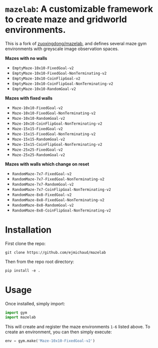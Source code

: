 # `mazelab`: A customizable framework to create maze and gridworld environments.

This is a fork of [zuoxingdong/mazelab](https://github.com/zuoxingdong/mazelab), and defines several maze gym environments with greyscale image observation spaces.

**Mazes with no walls**
* `EmptyMaze-10x10-FixedGoal-v2`
* `EmptyMaze-10x10-FixedGoal-NonTerminating-v2`
* `EmptyMaze-10x10-CoinFlipGoal-v2`
* `EmptyMaze-10x10-CoinFlipGoal-NonTerminating-v2`
* `EmptyMaze-10x10-RandomGoal-v2`

**Mazes with fixed walls**
* `Maze-10x10-FixedGoal-v2`
* `Maze-10x10-FixedGoal-NonTerminating-v2`
* `Maze-10x10-RandomGoal-v2`
* `Maze-10x10-CoinFlipGoal-NonTerminating-v2`
* `Maze-15x15-FixedGoal-v2`
* `Maze-15x15-FixedGoal-NonTerminating-v2`
* `Maze-15x15-RandomGoal-v2`
* `Maze-15x15-CoinFlipGoal-NonTerminating-v2`
* `Maze-25x25-FixedGoal-v2`
* `Maze-25x25-RandomGoal-v2`

**Mazes with walls which change on reset**
* `RandomMaze-7x7-FixedGoal-v2`
* `RandomMaze-7x7-FixedGoal-NonTerminating-v2`
* `RandomMaze-7x7-RandomGoal-v2`
* `RandomMaze-7x7-CoinFlipGoal-NonTerminating-v2`
* `RandomMaze-8x8-FixedGoal-v2`
* `RandomMaze-8x8-FixedGoal-NonTerminating-v2`
* `RandomMaze-8x8-RandomGoal-v2`
* `RandomMaze-8x8-CoinFlipGoal-NonTerminating-v2`

# Installation

First clone the repo:
```
git clone https://github.com/ejmichaud/mazelab
```
Then from the repo root directory:
```
pip install -e .
```

# Usage

Once installed, simply import:
```python
import gym
import mazelab
```
This will create and register the maze environments `1-6` listed above. To create an environment, you can then simply execute:
```python
env = gym.make('Maze-10x10-FixedGoal-v2')
```


